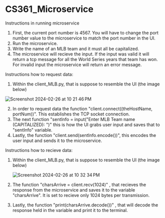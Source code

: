 # CS361_Microservice
Instructions in running microservice
1. First, the current port number is 4567. You will have to change the port number value to the microservice to match the port number in the UI.
2. Run the microservice.
3. Write the name of an MLB team and it must all be capitalized.
4. The microservice will recieve the input. If the input was valid it will return a tcp message for all the World Series years that team has won. For invalid input the microservice will return an error message.

Instructions how to request data:

1. Within the client_MLB.py, that is suppose to resemble the UI (the image below)

![Screenshot 2024-02-26 at 10 21 46 PM](https://github.com/russ8412/CS361_Microservice/assets/148286128/b8e85224-3c31-4f4f-ba22-81efc5cb5625)


2. In order to request data the function "client.connect((theHostName, portNum))". This establishes the TCP socket connection.
3. The next function "sentInfo = input("Enter MLB Team name (CAPITALIZED): ")" this is how the UI grabs user input and saves that to "sentInfo" variable.
4. Lastly, the function "client.send(sentInfo.encode())", this encodes the user input and sends it to the microservice. 

Instructions how to recieve data:

1. Within the client_MLB.py, that is suppose to resemble the UI (the image below)
   
   ![Screenshot 2024-02-26 at 10 32 34 PM](https://github.com/russ8412/CS361_Microservice/assets/148286128/0000793e-7a1a-41c5-9d3f-471f3f24edf9)

3. The function "charsArrive = client.recv(1024)" , that recieves the response from the microservice and saves it to the variable "charsArrive". It is set to recieve only 1024 bytes per transmission.
4. Lastly, the function "print(charsArrive.decode())" , that will decode the response held in the variable and print it to the terminal. 
